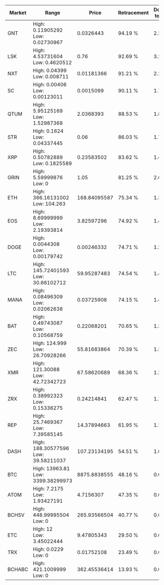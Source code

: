 | Market | Range | Price| Retracement | Doubles to 50% |
| --- | --- | --- | --- | --- |
| GNT | High: 0.11905292<br />Low: 0.02730967 | 0.0326443 | 94.19 % | 2.24 |
| LSK | High: 4.53731604<br />Low: 0.4620512 | 0.76 | 92.69 % | 3.29 |
| NXT | High: 0.04399<br />Low: 0.008711 | 0.01181366 | 91.21 % | 2.23 |
| SC | High: 0.00406<br />Low: 0.00123011 | 0.0015099 | 90.11 % | 1.75 |
| QTUM | High: 5.95125169<br />Low: 1.52987368 | 2.0368393 | 88.53 % | 1.84 |
| STR | High: 0.1624<br />Low: 0.04337445 | 0.06 | 86.03 % | 1.71 |
| XRP | High: 0.50782889<br />Low: 0.1825589 | 0.23583502 | 83.62 % | 1.46 |
| GRIN | High: 5.59999876<br />Low: 0 | 1.05 | 81.25 % | 2.67 |
| ETH | High: 366.16131002<br />Low: 104.263 | 168.84095587 | 75.34 % | 1.39 |
| EOS | High: 8.69999999<br />Low: 2.19393814 | 3.82597296 | 74.92 % | 1.42 |
| DOGE | High: 0.0044308<br />Low: 0.00179742 | 0.00246332 | 74.71 % | 1.26 |
| LTC | High: 145.72401593<br />Low: 30.66102712 | 59.95287483 | 74.54 % | 1.47 |
| MANA | High: 0.08496309<br />Low: 0.02062638 | 0.03725908 | 74.15 % | 1.42 |
| BAT | High: 0.49743087<br />Low: 0.10568759 | 0.22068201 | 70.65 % | 1.37 |
| ZEC | High: 124.999<br />Low: 26.70928266 | 55.81683864 | 70.39 % | 1.36 |
| XMR | High: 121.30088<br />Low: 42.72342723 | 67.58620689 | 68.36 % | 1.21 |
| ZRX | High: 0.38992323<br />Low: 0.15336275 | 0.24214841 | 62.47 % | 1.12 |
| REP | High: 25.7469367<br />Low: 7.39585145 | 14.37894663 | 61.95 % | 1.15 |
| DASH | High: 188.30577596<br />Low: 39.58211037 | 107.23134195 | 54.51 % | 1.06 |
| BTC | High: 13963.81<br />Low: 3399.38299973 | 8875.8838555 | 48.16 % | 0.00 |
| ATOM | High: 7.2175<br />Low: 1.93427191 | 4.7156307 | 47.35 % | 0.00 |
| BCHSV | High: 448.99995504<br />Low: 0 | 265.93566504 | 40.77 % | 0.00 |
| ETC | High: 12<br />Low: 3.45022444 | 9.47805343 | 29.50 % | 0.00 |
| TRX | High: 0.0229<br />Low: 0 | 0.01752108 | 23.49 % | 0.00 |
| BCHABC | High: 421.1009999<br />Low: 0 | 362.45536414 | 13.93 % | 0.00 |
